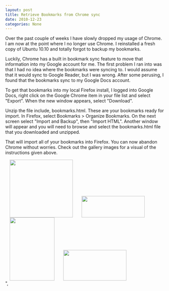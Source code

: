 ```yaml
---
layout: post
title: Retrieve Bookmarks from Chrome sync
date: 2010-12-23
categories: None
---
```


Over the past couple of weeks I have slowly dropped my usage of Chrome. I am now at the point where I no longer use Chrome. I reinstalled a fresh copy of Ubuntu 10.10 and totally forgot to backup my bookmarks.  

Luckily, Chrome has a built in bookmark sync feature to move that information into my Google account for me. The first problem I ran into was that I had no idea where the bookmarks were syncing to. I would assume that it would sync to Google Reader, but I was wrong. After some perusing, I found that the bookmarks sync to my Google Docs account.  

To get that bookmarks into my local Firefox install, I logged into Google Docs, right click on the Google Chrome item in your file list and select "Export". When the new window appears, select "Download".  

Unzip the file include, bookmarks.html. These are your bookmarks ready for import. In Firefox, select Bookmarks &gt; Organize Bookmarks. On the next screen select "Import and Backup", then "Import HTML". Another window will appear and you will need to browse and select the bookmarks.html file that you downloaded and unzipped.  

That will import all of your bookmarks into Firefox. You can now abandon Chrome without worries. Check out the gallery images for a visual of the instructions given above.  

  <div class="separator" style="clear: both;"><a href="http://3.bp.blogspot.com/-uXBui8rd-mE/T1qZXngAd2I/AAAAAAAABUo/T_WUeNz6Xng/s1600/Screenshot-Google-Docs-Folder-Bookmarks-Mozilla-Firefox-1.png" imageanchor="1" style="margin-left: 1em; margin-right: 1em;" target="_blank"><img border="0" height="183" src="http://3.bp.blogspot.com/-uXBui8rd-mE/T1qZXngAd2I/AAAAAAAABUo/T_WUeNz6Xng/s200/Screenshot-Google-Docs-Folder-Bookmarks-Mozilla-Firefox-1.png" width="200"/></a><a href="http://2.bp.blogspot.com/-Upd-4bf4H_M/T1qZYB6dYDI/AAAAAAAABUw/y7UkvUDXXpc/s1600/Screenshot-Google-Docs-Folder-Bookmarks-Mozilla-Firefox-2.png" imageanchor="1" style="margin-left: 1em; margin-right: 1em;" target="_blank"><img border="0" height="68" src="http://2.bp.blogspot.com/-Upd-4bf4H_M/T1qZYB6dYDI/AAAAAAAABUw/y7UkvUDXXpc/s200/Screenshot-Google-Docs-Folder-Bookmarks-Mozilla-Firefox-2.png" width="200"/></a><a href="http://3.bp.blogspot.com/-P3kRtewWWRM/T1qZYWIqJXI/AAAAAAAABU4/rULqcSc34uI/s1600/Screenshot-Google-Docs-Folder-Bookmarks-Mozilla-Firefox.png" imageanchor="1" style="margin-left: 1em; margin-right: 1em;" target="_blank"><img border="0" height="200" src="http://3.bp.blogspot.com/-P3kRtewWWRM/T1qZYWIqJXI/AAAAAAAABU4/rULqcSc34uI/s200/Screenshot-Google-Docs-Folder-Bookmarks-Mozilla-Firefox.png" width="142"/></a><a href="http://4.bp.blogspot.com/-lOyzX2ODJ58/T1qZYrmYp_I/AAAAAAAABVA/qJf3Uv7bxbg/s1600/Screenshot-Library.png" imageanchor="1" style="margin-left: 1em; margin-right: 1em;" target="_blank"><img border="0" height="97" src="http://4.bp.blogspot.com/-lOyzX2ODJ58/T1qZYrmYp_I/AAAAAAAABVA/qJf3Uv7bxbg/s200/Screenshot-Library.png" width="200"/></a></div>",
